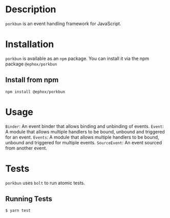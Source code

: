 # Description
`porkbun` is an event handling framework for JavaScript.
# Installation
`porkbun` is available as an `npm` package.  You can install it via the npm package `@ephox/porkbun`
## Install from npm
`npm install @ephox/porkbun`

# Usage
`Binder`: An event binder that allows binding and unbinding of events.
`Event`: A module that allows multiple handlers to be bound, unbound and triggered for an event.
`Events`: A module that allows multiple handlers to be bound, unbound and triggered for multiple events.
`SourceEvent`: An event sourced from another event.
# Tests
`porkbun` uses `bolt` to run atomic tests.
## Running Tests
`$ yarn test`
